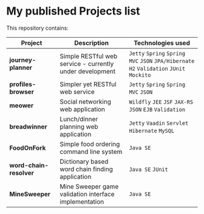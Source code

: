 # My published Projects list

This repository contains:

| Project | Description | Technologies used |
| ------- | ----------- | ----------------- |
| **journey-planner** | Simple RESTful web service - currently under development | `Jetty` `Spring` `Spring MVC` `JSON` `JPA/Hibernate` `H2` `Validation` `JUnit` `Mockito` |
| **profiles-browser** | Simpler yet RESTful web service | `Jetty` `Spring` `Spring MVC` `JSON` |
| **meower** | Social networking web application | `Wildfly` `JEE` `JSF` `JAX-RS` `JSON` `EJB` `Validation` |
| **breadwinner** | Lunch/dinner planning web application | `Jetty` `Vaadin` `Servlet` `Hibernate` `MySQL` |
| **FoodOnFork** | Simple food ordering command line system | `Java SE` |
| **word-chain-resolver** | Dictionary based word chain finding application | `Java SE` `JUnit` |
| **MineSweeper** | Mine Sweeper game validation interface implementation | `Java SE` |

